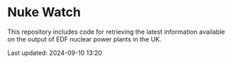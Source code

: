 # Nuke Watch

This repository includes code for retrieving the latest information available on the output of EDF nuclear power plants in the UK.

Last updated: 2024-09-10 13:20